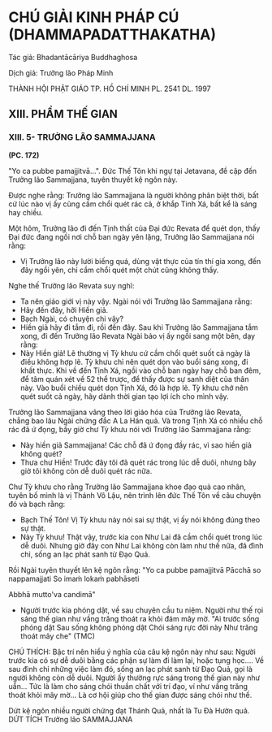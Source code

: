 # CHÚ GIẢI KINH PHÁP CÚ (DHAMMAPADATTHAKATHA)

Tác giả: Bhadantācāriya Buddhaghosa

Dịch giả: Trưởng lão Pháp Minh

THÀNH HỘI PHẬT GIÁO TP. HỒ CHÍ MINH
PL. 2541 DL. 1997

## XIII. PHẨM THẾ GIAN

### XIII. 5- TRƯỞNG LÃO SAMMAJJANA

**(PC. 172)**

"Yo ca pubbe pamajjitvā...". Đức Thế Tôn khi ngự tại Jetavana, đề cập đến Trưởng lão
Sammajjana, tuyên thuyết kệ ngôn này.

Được nghe rằng: Trưởng lão Sammajjana là người không phân biệt thời, bất cứ lúc nào vị ấy cũng cầm chổi quét rác cả, ở khắp Tinh Xá, bất kể là sáng hay chiều.

Một hôm, Trưởng lão đi đến Tịnh thất của Đại đức Revata để quét dọn, thấy Đại đức đang ngồi nơi chỗ ban ngày yên lặng, Trưởng lão Sammajjana nói rằng:

- Vị Trưởng lão này lười biếng quá, dùng vật thực của tín thí gia xong, đến đây ngồi yên, chỉ cầm chổi quét một chút cũng không thấy.

Nghe thế Trưởng lão Revata suy nghĩ:

- Ta nên giáo giới vị này vậy.
  Ngài nói với Trưởng lão Sammajjana rằng:
- Hãy đến đây, hỡi Hiền giả.
- Bạch Ngài, có chuyện chi vậy?
- Hiền giả hãy đi tắm đi, rồi đến đây.
  Sau khi Trưởng lão Sammajjana tắm xong, đi đến Trưởng lão Revata Ngài bảo vị ấy ngồi sang một bên, dạy rằng:
- Này Hiền giả! Lẽ thường vị Tỳ khưu cứ cầm chổi quét suốt cả ngày là điều không hợp lẽ. Tỳ khưu chỉ nên quét dọn vào buổi sáng xong, đi khất thực. Khi về đến Tịnh Xá, ngồi vào chỗ ban ngày hay chỗ ban đêm, để tâm quán xét về 52 thể trược, để thấy được sự sanh diệt của thân này. Vào buổi chiều quét dọn Tịnh Xá, đó là hợp lẽ. Tỳ khưu chớ nên quét suốt cả ngày, hãy dành thời gian tạo lợi ích cho mình vậy.

Trưởng lão Sammajjana vâng theo lời giáo hóa của Trưởng lão Revata, chẳng bao lâu Ngài chứng đắc A La Hán quả. Và trong Tịnh Xá có nhiều chỗ rác đã ứ đọng, bấy giờ chư Tỳ khưu nói với
Trưởng lão Sammajjana rằng:

- Này hiền giả Sammajjana! Các chỗ đã ứ đọng đầy rác, vì sao hiền giả không quét?
- Thưa chư Hiền! Trước đây tôi đã quét rác trong lúc dễ duôi, nhưng bây giờ tôi không còn dễ duôi quét rác nữa.

Chư Tỳ khưu cho rằng Trưởng lão Sammajjana khoe đạo quả cao nhân, tuyên bố mình là vị
Thánh Vô Lậu, nên trình lên đức Thế Tôn về câu chuyện đó và bạch rằng:

- Bạch Thế Tôn! Vị Tỳ khưu này nói sai sự thật, vị ấy nói không đúng theo sự thật.
- Này Tỳ khưu! Thật vậy, trước kia con Như Lai đã cầm chổi quét trong lúc dễ duôi. Nhưng giờ đây con Như Lai không còn làm như thế nữa, đã đình chỉ, sống an lạc phát sanh từ Đạo Quả.

Rồi Ngài tuyên thuyết lên kệ ngôn rằng: "Yo ca pubbe pamajjitvā
Pācchā so nappamajjati
So imaṁ lokaṁ pabhāseti

Abbhā mutto'va candimā"

- Người trước kia phóng dật, về sau chuyên cầu tu niệm. Người như thế rọi sáng thế gian như vầng trăng thoát ra khỏi đám mây mờ. "Ai trước sống phóng dật
  Sau sống không phóng dật
  Chói sáng rực đời này
  Như trăng thoát mây che" (TMC)

CHÚ THÍCH:
Bậc trí nên hiểu ý nghĩa của câu kệ ngôn này như sau:
Người trước kia có sự dễ duôi bằng các phận sự làm đi làm lại, hoặc tụng học.... Về sau đình chỉ những việc làm đó, sống an lạc phát sanh từ Đạo Quả, gọi là người không còn dễ duôi. Người ấy thường rực sáng trong thế gian này như uẩn... Tức là làm cho sáng chói thuần chất với trí đạo, ví như vầng trăng thoát khỏi mây mờ... Là cơ hội giúp cho thế gian được sáng chói như thế.

Dứt kệ ngôn nhiều người chứng đạt Thánh Quả, nhất là Tu Đà Hườn quả.
DỨT TÍCH Trưởng lão SAMMAJJANA

